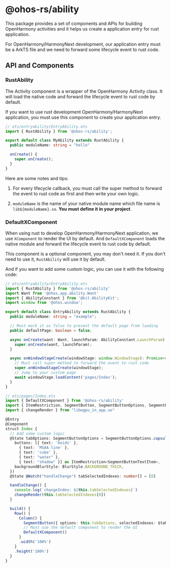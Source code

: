 # @ohos-rs/ability

This package provides a set of components and APIs for building OpenHarmony activities and it helps us create a application entry for rust application.

For OpenHarmony/HarmonyNext development, our application entry must be a ArkTS file and we need to forward some lifecycle event to rust code.

## API and Components

### RustAbility

The Activity component is a wrapper of the OpenHarmony Activity class. It will load the native code and forward the lifecycle event to rust code by default.

If you want to use rust development OpenHarmony/HarmonyNext application, you must use this component to create your application entry.

```ts
// ets/entryability/EntryAbility.ets
import { RustAbility } from '@ohos-rs/ability';

export default class MyAbility extends RustAbility {
  public moduleName: string = "hello"

  onCreate() {
    super.onCreate();
  }
}
```

Here are some notes and tips:

1. For every lifecycle callback, you must call the super method to forward the event to rust code as first and then write your own logic.

2. `moduleName` is the name of your native module name which file name is `lib${moduleName}.so`. **You must define it in your project**.

### DefaultXComponent

When using rust to develop OpenHarmony/HarmonyNext application, we use `XComponent` to render the UI by default. And `DefaultXComponent` loads the native module and forward the lifecycle event to rust code by default.

This component is a optional component, you may don't need it. If you don't need to use it, `RustAbility` will use it by default.

And if you want to add some custom logic, you can use it with the following code:

```ts
// ets/entryability/EntryAbility.ets
import { RustAbility } from '@ohos-rs/ability'
import Want from '@ohos.app.ability.Want'
import { AbilityConstant } from '@kit.AbilityKit';
import window from '@ohos.window';

export default class EntryAbility extends RustAbility {
  public moduleName: string = "example";

  // Must mark it as false to prevent the default page from loading
  public defaultPage: boolean = false;

  async onCreate(want: Want, launchParam: AbilityConstant.LaunchParam): Promise<void> {
    super.onCreate(want, launchParam);
  }

  async onWindowStageCreate(windowStage: window.WindowStage): Promise<void> {
    // Must call super method to forward the event to rust code
    super.onWindowStageCreate(windowStage);
    // Jump to your custom page
    await windowStage.loadContent('pages/Index');
  }
}
```

```ts
// ets/pages/Index.ets
import { DefaultXComponent } from '@ohos-rs/ability'
import { ItemRestriction, SegmentButton, SegmentButtonOptions, SegmentButtonTextItem } from '@kit.ArkUI';
import { changeRender } from "libwgpu_in_app.so"

@Entry
@Component
struct Index {
  // Add some custom logic
  @State tabOptions: SegmentButtonOptions = SegmentButtonOptions.capsule({
    buttons: [{ text: 'boids' },
      { text: 'MSAA line' },
      { text: 'cube' },
      { text: "water" },
      { text: "shadow" }] as ItemRestriction<SegmentButtonTextItem>,
    backgroundBlurStyle: BlurStyle.BACKGROUND_THICK,
  })
  @State @Watch("handleChange") tabSelectedIndexes: number[] = [0]

  handleChange() {
    console.log(`changeIndex: ${this.tabSelectedIndexes}`)
    changeRender(this.tabSelectedIndexes[0])
  }

  build() {
    Row() {
      Column() {
        SegmentButton({ options: this.tabOptions, selectedIndexes: $tabSelectedIndexes })
        // Must use the default component to render the UI
        DefaultXComponent()
      }
      .width('100%')
    }
    .height('100%')
  }
}
```